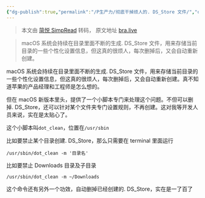 ```yaml
---
{"dg-publish":true,"permalink":"/P生产力/彻底干掉烦人的. DS_Store 文件/","created":"2024-02-03T17:44:38.500+08:00","updated":"2024-04-24T00:36:41.359+08:00"}
---
```


> 本文由 [简悦 SimpRead](http://ksria.com/simpread/) 转码， 原文地址 [bra.live](https://bra.live/how-to-disable-ds-store-permanently/)

> macOS 系统会持续在目录里面不断的生成. DS_Store 文件，用来存储当前目录的一些个性化设置信息，但这真的很烦人，每次删掉后，又会自动重新创建。

macOS 系统会持续在目录里面不断的生成. DS_Store 文件，用来存储当前目录的一些个性化设置信息，但这真的很烦人，每次删掉后，又会自动重新创建。真不知道苹果的产品经理和工程师是怎么想的。

但在 macOS 新版本里头，提供了一个小脚本专门来处理这个问题。不但可以删掉. DS_Store，还可以针对某个文件夹专门设置规则，不再创建。这对我等开发人员来说，实在是太贴心了。

这个小脚本叫`dot_clean`，位置在`/usr/sbin`

比如要禁止某个目录创建. DS_Store，那么只需要在 terminal 里面运行

`/usr/sbin/dot_clean -m '目录名'`

比如要禁止 Downloads 目录及子目录

`/usr/sbin/dot_clean -m ~/Downloads`

这个命令还有另外一个功效，自动删掉已经创建的. DS_Store，实在是一了百了